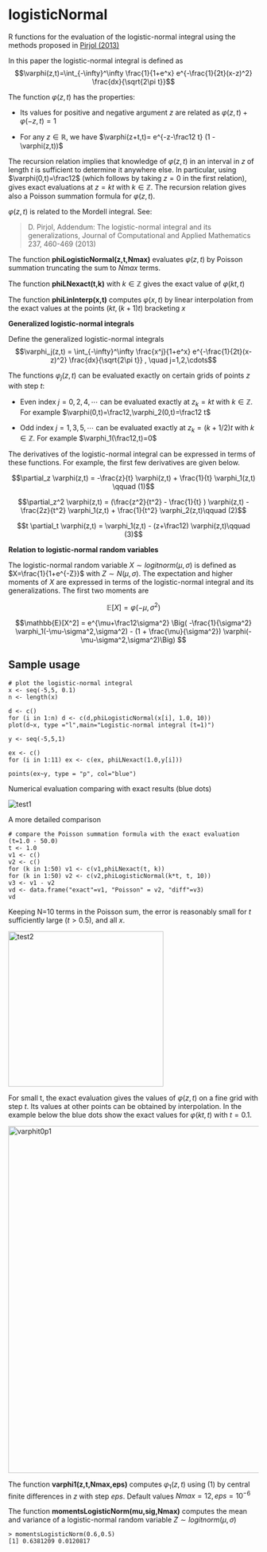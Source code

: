 # logisticNormal
R functions for the evaluation of the logistic-normal integral using the methods proposed in [Pirjol (2013)](https://www.sciencedirect.com/science/article/pii/S0377042712002518)

In this paper the logistic-normal integral is defined as $$\varphi(z,t)=\int_{-\infty}^\infty \frac{1}{1+e^x} e^{-\frac{1}{2t}(x-z)^2} \frac{dx}{\sqrt{2\pi t}}$$

The function $\varphi(z,t)$ has the properties:

* Its values for positive and negative argument $z$ are related as $\varphi(z,t) + \varphi(-z,t)=1$

* For any $z\in \mathbb{R}$, we have $\varphi(z+t,t)= e^{-z-\frac12 t} (1 - \varphi(z,t))$

The recursion relation implies that knowledge of $\varphi(z,t)$ in an interval in $z$ of length $t$ is sufficient to determine it anywhere else.
In particular, using $\varphi(0,t)=\frac12$ (which follows by taking $z=0$ in the first relation), gives exact evaluations at $z=kt$ with $k\in \mathbb{Z}$. The recursion relation gives also a Poisson summation formula for $\varphi(z,t)$. 

$\varphi(z,t)$ is related to the Mordell integral. See:

>D. Pirjol, Addendum: The logistic-normal integral and its generalizations, Journal of Computational and Applied Mathematics 237, 460-469 (2013)

The function **phiLogisticNormal(z,t,Nmax)** evaluates $\varphi(z,t)$ by Poisson summation truncating the sum to $Nmax$ terms. 

The function **phiLNexact(t,k)** with $k\in \mathbb{Z}$ gives the exact value of $\varphi(kt, t)$ 

The function **phiLinInterp(x,t)** computes $\varphi(x,t)$ by linear interpolation from the exact values at the points $(kt,(k+1)t)$ bracketing $x$

**Generalized logistic-normal integrals**

Define the generalized logistic-normal integrals 
$$\varphi_j(z,t) = \int_{-\infty}^\infty \frac{x^j}{1+e^x} e^{-\frac{1}{2t}(x-z)^2} \frac{dx}{\sqrt{2\pi t}} , \quad j=1,2,\cdots$$

The functions $\varphi_j(z,t)$ can be evaluated exactly on certain grids of points $z$ with step $t$:

+ Even index $j=0,2,4,\cdots$ can be evaluated exactly at $z_k=kt$ with $k\in \mathbb{Z}$. For example $\varphi(0,t)=\frac12,\varphi_2(0,t)=\frac12 t$

+ Odd index $j=1,3,5,\cdots$ can be evaluated exactly at $z_k=(k+1/2)t$ with $k\in \mathbb{Z}$. For example $\varphi_1(\frac12,t)=0$

The derivatives of the logistic-normal integral can be expressed in terms of these functions. For example, the first few derivatives are given below.

$$\partial_z \varphi(z,t) = -\frac{z}{t} \varphi(z,t) + \frac{1}{t} \varphi_1(z,t) \qquad (1)$$

$$\partial_z^2 \varphi(z,t) = (\frac{z^2}{t^2} - \frac{1}{t} ) \varphi(z,t) - \frac{2z}{t^2} \varphi_1(z,t) + \frac{1}{t^2} \varphi_2(z,t)\qquad (2)$$

$$t \partial_t \varphi(z,t) = \varphi_1(z,t) - (z+\frac12) \varphi(z,t)\qquad (3)$$

**Relation to logistic-normal random variables**

The logistic-normal random variable $X \sim logitnorm(\mu,\sigma)$ is defined as $X=\frac{1}{1+e^{-Z}}$ with $Z\sim N(\mu,\sigma)$. The expectation and higher moments of $X$ are expressed in terms of the logistic-normal integral and its generalizations. The first two moments are

$$\mathbb{E}[X]=\varphi(-\mu,\sigma^2)$$

$$\mathbb{E}[X^2] = e^{\mu+\frac12\sigma^2} \Big( -\frac{1}{\sigma^2} \varphi_1(-\mu-\sigma^2,\sigma^2) - (1 + \frac{\mu}{\sigma^2}) \varphi(-\mu-\sigma^2,\sigma^2)\Big) $$

## **Sample usage**

```
# plot the logistic-normal integral 
x <- seq(-5,5, 0.1)
n <- length(x)

d <- c()
for (i in 1:n) d <- c(d,phiLogisticNormal(x[i], 1.0, 10))
plot(d~x, type ="l",main="Logistic-normal integral (t=1)")

y <- seq(-5,5,1)

ex <- c()
for (i in 1:11) ex <- c(ex, phiLNexact(1.0,y[i]))
                        
points(ex~y, type = "p", col="blue")
```

Numerical evaluation comparing with exact results (blue dots)

![test1](https://user-images.githubusercontent.com/60016102/204109670-daa6e5b0-8561-481a-9f80-549608d81698.png)

A more detailed comparison

```
# compare the Poisson summation formula with the exact evaluation (t=1.0 - 50.0)
t <- 1.0
v1 <- c()
v2 <- c()
for (k in 1:50) v1 <- c(v1,phiLNexact(t, k))
for (k in 1:50) v2 <- c(v2,phiLogisticNormal(k*t, t, 10))
v3 <- v1 - v2
vd <- data.frame("exact"=v1, "Poisson" = v2, "diff"=v3)
vd
```

Keeping N=10 terms in the Poisson sum, the error is reasonably small for $t$ sufficiently large ($t > 0.5$), and all $x$.

<img width="312" alt="test2" src="https://user-images.githubusercontent.com/60016102/204109785-b503943a-b339-4984-831d-ab8b58c1115b.png">

For small t, the exact evaluation gives the values of $\varphi(z,t)$ on a fine grid with step $t$. Its values at other points can be obtained by interpolation. In the example below the blue dots show the exact values for $\varphi(k t, t)$ with $t=0.1$.

<img width="697" alt="varphit0p1" src="https://user-images.githubusercontent.com/60016102/204840327-ea06d9eb-72ba-4068-8590-438c3b5df258.png">

The function **varphi1(z,t,Nmax,eps)** computes $\varphi_1(z,t)$ using (1) by central finite differences in $z$ with step $eps$. Default values $Nmax=12,eps=10^{-6}$

The function **momentsLogisticNorm(mu,sig,Nmax)** computes the mean and variance of a logistic-normal random variable $Z \sim logitnorm(\mu,\sigma)$

```
> momentsLogisticNorm(0.6,0.5)
[1] 0.6381209 0.0120817
```

